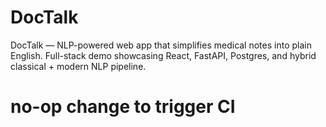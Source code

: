 # DocTalk
DocTalk — NLP-powered web app that simplifies medical notes into plain English. Full-stack demo showcasing React, FastAPI, Postgres, and hybrid classical + modern NLP pipeline.
  # no-op change to trigger CI
